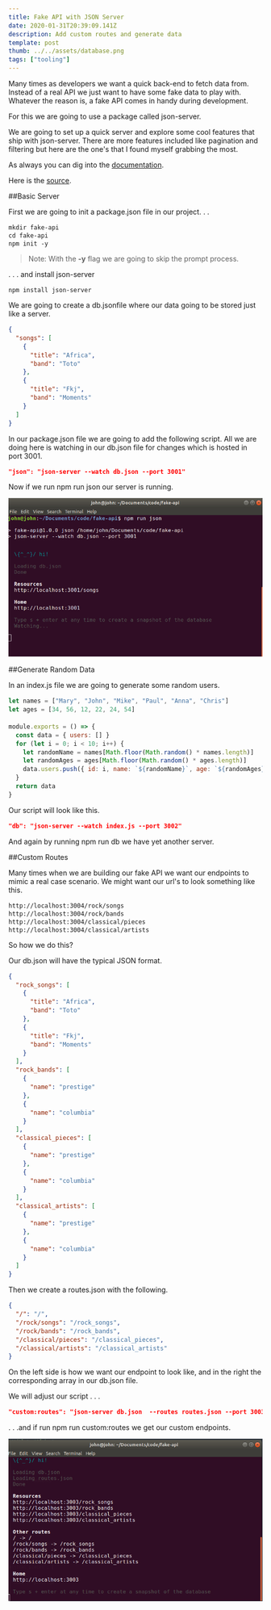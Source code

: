 ```yaml
---
title: Fake API with JSON Server
date: 2020-01-31T20:39:09.141Z
description: Add custom routes and generate data
template: post
thumb: ../../assets/database.png
tags: ["tooling"]
---
```


Many times as developers we want a quick back-end to fetch data from. Instead of a real API we just want to have some fake data to play with. Whatever the reason is, a fake API comes in handy during development.

For this we are going to use a package called json-server.

We are going to set up a quick server and explore some cool features that ship with json-server. There are more features included like pagination and filtering but here are the one's that I found myself grabbing the most.

As always you can dig into the [documentation](https://github.com/typicode/json-server).

Here is the [source](https://github.com/raptisj/fake-api).

##Basic Server

First we are going to init a <span class="highlight-in-text">package.json</span> file in our project. . .

```
mkdir fake-api
cd fake-api
npm init -y
```

> Note: With the **-y** flag we are going to skip the prompt process.

. . . and install json-server

```
npm install json-server
```

We are going to create a <span class="highlight-in-text">db.json</span>file where our data going to be stored just like a server.

```json
{
  "songs": [
    {
      "title": "Africa",
      "band": "Toto"
    },
    {
      "title": "Fkj",
      "band": "Moments"
    }
  ]
}
```

In our <span class="highlight-in-text">package.json</span> file we are going to add the following script.
All we are doing here is watching in our <span class="highlight-in-text">db.json</span> file for changes which is hosted in port 3001.

```json
"json": "json-server --watch db.json --port 3001"
```

Now if we run <span class="highlight-in-text">npm run json</span> our server is running.

![Terminal](./songs.png)

##Generate Random Data

In an index.js file we are going to generate some random users.

```javascript
let names = ["Mary", "John", "Mike", "Paul", "Anna", "Chris"]
let ages = [34, 56, 12, 22, 24, 54]

module.exports = () => {
  const data = { users: [] }
  for (let i = 0; i < 10; i++) {
    let randomName = names[Math.floor(Math.random() * names.length)]
    let randomAges = ages[Math.floor(Math.random() * ages.length)]
    data.users.push({ id: i, name: `${randomName}`, age: `${randomAges}` })
  }
  return data
}
```

Our script will look like this.

```json
"db": "json-server --watch index.js --port 3002"
```

And again by running <span class="highlight-in-text">npm run db</span> we have yet another server.

##Custom Routes

Many times when we are building our fake API we want our endpoints to mimic a real case scenario.
We might want our url's to look something like this.

```
http://localhost:3004/rock/songs
http://localhost:3004/rock/bands
http://localhost:3004/classical/pieces
http://localhost:3004/classical/artists
```

So how we do this?

Our <span class="highlight-in-text">db.json</span> will have the typical JSON format.

```json
{
  "rock_songs": [
    {
      "title": "Africa",
      "band": "Toto"
    },
    {
      "title": "Fkj",
      "band": "Moments"
    }
  ],
  "rock_bands": [
    {
      "name": "prestige"
    },
    {
      "name": "columbia"
    }
  ],
  "classical_pieces": [
    {
      "name": "prestige"
    },
    {
      "name": "columbia"
    }
  ],
  "classical_artists": [
    {
      "name": "prestige"
    },
    {
      "name": "columbia"
    }
  ]
}
```

Then we create a <span class="highlight-in-text">routes.json</span> with the following.

```json
{
  "/": "/",
  "/rock/songs": "/rock_songs",
  "/rock/bands": "/rock_bands",
  "/classical/pieces": "/classical_pieces",
  "/classical/artists": "/classical_artists"
}
```

On the left side is how we want our endpoint to look like, and in the right the corresponding array in our <span class="highlight-in-text">db.json</span> file.

We will adjust our script . . .

```json
"custom:routes": "json-server db.json  --routes routes.json --port 3003"
```

. . .and if run <span class="highlight-in-text">npm run custom:routes</span> we get our custom endpoints.

![Terminal](./custom-routes.png)
